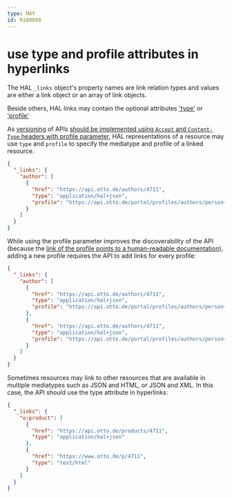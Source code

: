 ```yaml
---
type: MAY
id: R100068
---
```


# use type and profile attributes in hyperlinks

The HAL `_links` object's property names are link relation types and values are either a link object or an array of link objects.

Beside others, HAL links may contain the optional attributes ['type'](https://tools.ietf.org/html/draft-kelly-json-hal-08#section-5.3) or ['profile'](https://tools.ietf.org/html/draft-kelly-json-hal-08#section-5.6)

As [versioning](/guidelines/030_REST-Guidelines/050_Versioning/index.md) of APIs [should be implemented using `Accept` and `Content-Type` headers with profile parameter](R000030), HAL representations of a resource may use `type` and `profile` to specify the mediatype and profile of a linked resource.

```json
{
  "_links": {
    "author": [
      {
        "href": "https://api.otto.de/authors/4711",
        "type": "application/hal+json",
        "profile": "https://api.otto.de/portal/profiles/authors/person+v1"
      }
    ]
  }
}
```

While using the profile parameter improves the discoverability of the API (because the [link of the profile points to a human-readable documentation](R100066)), adding a new profile requires the API to add links for every profile:

```json
{
  "_links": {
    "author": [
      {
        "href": "https://api.otto.de/authors/4711",
        "type": "application/hal+json",
        "profile": "https://api.otto.de/portal/profiles/authors/person+v1"
      },
      {
        "href": "https://api.otto.de/authors/4711",
        "type": "application/hal+json",
        "profile": "https://api.otto.de/portal/profiles/authors/person+v2"
      }
    ]
  }
}
```

Sometimes resources may link to other resources that are available in multiple mediatypes such as JSON and HTML, or JSON and XML.
In this case, the API should use the type attribute in hyperlinks:

```json
{
  "_links": {
    "o:product": [
      {
        "href": "https://api.otto.de/products/4711",
        "type": "application/hal+json"
      },
      {
        "href": "https://www.otto.de/p/4711",
        "type": "text/html"
      }
    ]
  }
}
```

